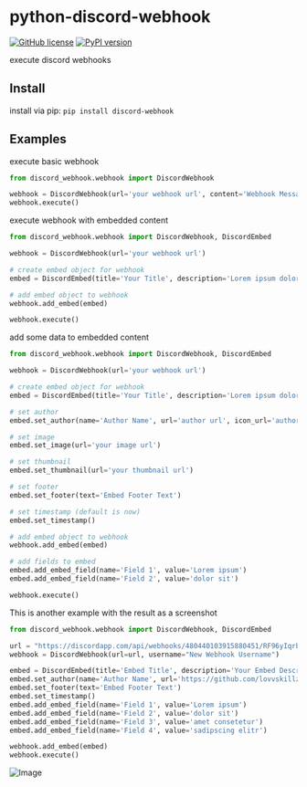 # python-discord-webhook

[![GitHub license](https://img.shields.io/badge/license-MIT-brightgreen.svg)](https://raw.githubusercontent.com/lovvskillz/python-discord-webhook/master/LICENSE)
[![PyPI version](https://badge.fury.io/py/discord-webhook.svg)](https://badge.fury.io/py/discord-webhook)

execute discord webhooks

## Install

install via pip: `pip install discord-webhook`

## Examples

execute basic webhook
```python
from discord_webhook.webhook import DiscordWebhook

webhook = DiscordWebhook(url='your webhook url', content='Webhook Message')
webhook.execute()
```

execute webhook with embedded content
```python
from discord_webhook.webhook import DiscordWebhook, DiscordEmbed

webhook = DiscordWebhook(url='your webhook url')

# create embed object for webhook
embed = DiscordEmbed(title='Your Title', description='Lorem ipsum dolor sit', color=242424)

# add embed object to webhook
webhook.add_embed(embed)

webhook.execute()
```

add some data to embedded content
```python
from discord_webhook.webhook import DiscordWebhook, DiscordEmbed

webhook = DiscordWebhook(url='your webhook url')

# create embed object for webhook
embed = DiscordEmbed(title='Your Title', description='Lorem ipsum dolor sit', color=242424)

# set author
embed.set_author(name='Author Name', url='author url', icon_url='author icon url')

# set image
embed.set_image(url='your image url')

# set thumbnail
embed.set_thumbnail(url='your thumbnail url')

# set footer
embed.set_footer(text='Embed Footer Text')

# set timestamp (default is now)
embed.set_timestamp()

# add embed object to webhook
webhook.add_embed(embed)

# add fields to embed
embed.add_embed_field(name='Field 1', value='Lorem ipsum')
embed.add_embed_field(name='Field 2', value='dolor sit')

webhook.execute()
```

This is another example with the result as a screenshot
```python
from discord_webhook.webhook import DiscordWebhook, DiscordEmbed

url = "https://discordapp.com/api/webhooks/480440103915880451/RF96yIqrbp10HZRJEYRdjwn4iQYhlk1eNtsKB-FGTFMPg09fcoPqGIBwSI_kzXqzi9GY"
webhook = DiscordWebhook(url=url, username="New Webhook Username")

embed = DiscordEmbed(title='Embed Title', description='Your Embed Description', color=242424)
embed.set_author(name='Author Name', url='https://github.com/lovvskillz', icon_url='https://avatars0.githubusercontent.com/u/14542790')
embed.set_footer(text='Embed Footer Text')
embed.set_timestamp()
embed.add_embed_field(name='Field 1', value='Lorem ipsum')
embed.add_embed_field(name='Field 2', value='dolor sit')
embed.add_embed_field(name='Field 3', value='amet consetetur')
embed.add_embed_field(name='Field 4', value='sadipscing elitr')

webhook.add_embed(embed)
webhook.execute()

```

![Image](https://cdn.discordapp.com/attachments/480439896478187550/480751239806582785/unknown.png "Example Result")